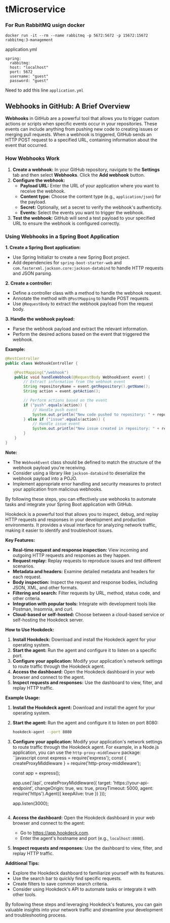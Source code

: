 # tMicroservice

### For Run RabbitMQ usign docker
`docker run -it --rm --name rabbitmq -p 5672:5672 -p 15672:15672 rabbitmq:3-management`

application.yml

```
spring:
  rabbitmq:
  host: "localhost"
  port: 5672
  username: "guest"
  password: "guest"
```
Need to add this line `application.yml`


## Webhooks in GitHub: A Brief Overview

**Webhooks** in GitHub are a powerful tool that allows you to trigger custom actions or scripts when specific events occur in your repositories. These events can include anything from pushing new code to creating issues or merging pull requests. When a webhook is triggered, GitHub sends an HTTP POST request to a specified URL, containing information about the event that occurred.

### How Webhooks Work

1. **Create a webhook:** In your GitHub repository, navigate to the **Settings** tab and then select **Webhooks**. Click the **Add webhook** button.
2. **Configure the webhook:**
   * **Payload URL:** Enter the URL of your application where you want to receive the webhook.
   * **Content type:** Choose the content type (e.g., `application/json`) for the payload.
   * **Secret:** Optionally, set a secret to verify the webhook's authenticity.
   * **Events:** Select the events you want to trigger the webhook.
3. **Test the webhook:** GitHub will send a test payload to your specified URL to ensure the webhook is configured correctly.

### Using Webhooks in a Spring Boot Application

**1. Create a Spring Boot application:**
   * Use Spring Initializr to create a new Spring Boot project.
   * Add dependencies for `spring-boot-starter-web` and `com.fasterxml.jackson.core:jackson-databind` to handle HTTP requests and JSON parsing.

**2. Create a controller:**
   * Define a controller class with a method to handle the webhook request.
   * Annotate the method with `@PostMapping` to handle POST requests.
   * Use `@RequestBody` to extract the webhook payload from the request body.

**3. Handle the webhook payload:**
   * Parse the webhook payload and extract the relevant information.
   * Perform the desired actions based on the event that triggered the webhook.

**Example:**

```java
@RestController
public class WebhookController {

    @PostMapping("/webhook")
    public void handleWebhook(@RequestBody WebhookEvent event) {
        // Extract information from the webhook event
        String repositoryName = event.getRepository().getName();
        String action = event.getAction();

        // Perform actions based on the event
        if ("push".equals(action)) {
            // Handle push event
            System.out.println("New code pushed to repository: " + repositoryName);
        } else if ("issue".equals(action)) {
            // Handle issue event
            System.out.println("New issue created in repository: " + repositoryName);
        }
    }
}
```

**Note:**

* The `WebhookEvent` class should be defined to match the structure of the webhook payload you're receiving.
* Consider using a library like `jackson-databind` to deserialize the webhook payload into a POJO.
* Implement appropriate error handling and security measures to protect your application from malicious webhooks.

By following these steps, you can effectively use webhooks to automate tasks and integrate your Spring Boot application with GitHub.


Hookdeck is a powerful tool that allows you to inspect, debug, and replay HTTP requests and responses in your development and production environments. It provides a visual interface for analyzing network traffic, making it easier to identify and troubleshoot issues.

**Key Features:**

* **Real-time request and response inspection:** View incoming and outgoing HTTP requests and responses as they happen.
* **Request replay:** Replay requests to reproduce issues and test different scenarios.
* **Metadata and headers:** Examine detailed metadata and headers for each request.
* **Body inspection:** Inspect the request and response bodies, including JSON, XML, and other formats.
* **Filtering and search:** Filter requests by URL, method, status code, and other criteria.
* **Integration with popular tools:** Integrate with development tools like Postman, Insomnia, and curl.
* **Cloud-based or self-hosted:** Choose between a cloud-based service or self-hosting the Hookdeck server.

**How to Use Hookdeck:**

1. **Install Hookdeck:** Download and install the Hookdeck agent for your operating system.
2. **Start the agent:** Run the agent and configure it to listen on a specific port.
3. **Configure your application:** Modify your application's network settings to route traffic through the Hookdeck agent.
4. **Access the dashboard:** Open the Hookdeck dashboard in your web browser and connect to the agent.
5. **Inspect requests and responses:** Use the dashboard to view, filter, and replay HTTP traffic.

**Example Usage:**

1. **Install the Hookdeck agent:** Download and install the agent for your operating system.
2. **Start the agent:** Run the agent and configure it to listen on port 8080:
   ```bash
   hookdeck-agent --port 8080
   ```
3. **Configure your application:** Modify your application's network settings to route traffic through the Hookdeck agent. For example, in a Node.js application, you can use the `http-proxy-middleware` package:
   ``javascript
   const express = require('express');
   const { createProxyMiddleware } = require('http-proxy-middleware');

   const app = express();

   app.use('/api', createProxyMiddleware({
     target: 'https://your-api-endpoint',
     changeOrigin: true,
     ws: true,
     proxyTimeout: 5000,
     agent: require('https').Agent({
       keepAlive: true
     })
   }));

   app.listen(3000);
   ```
4. **Access the dashboard:** Open the Hookdeck dashboard in your web browser and connect to the agent:
   * Go to https://app.hookdeck.com.
   * Enter the agent's hostname and port (e.g., `localhost:8080`).
5. **Inspect requests and responses:** Use the dashboard to view, filter, and replay HTTP traffic.

**Additional Tips:**

* Explore the Hookdeck dashboard to familiarize yourself with its features.
* Use the search bar to quickly find specific requests.
* Create filters to save common search criteria.
* Consider using Hookdeck's API to automate tasks or integrate it with other tools.

By following these steps and leveraging Hookdeck's features, you can gain valuable insights into your network traffic and streamline your development and troubleshooting process.





